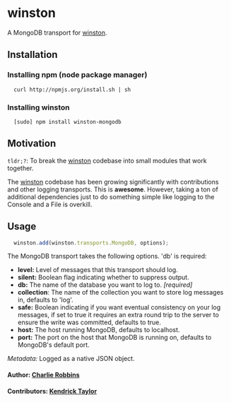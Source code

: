 # winston

A MongoDB transport for [winston][0].

## Installation

### Installing npm (node package manager)
```
  curl http://npmjs.org/install.sh | sh
```

### Installing winston
```
  [sudo] npm install winston-mongodb
```

## Motivation
`tldr;?`: To break the [winston][0] codebase into small modules that work together.

The [winston][0] codebase has been growing significantly with contributions and other logging transports. This is **awesome**. However, taking a ton of additional dependencies just to do something simple like logging to the Console and a File is overkill.  

## Usage
``` js
  winston.add(winston.transports.MongoDB, options);
```

The MongoDB transport takes the following options. 'db' is required:

* __level:__ Level of messages that this transport should log. 
* __silent:__ Boolean flag indicating whether to suppress output.
* __db:__ The name of the database you want to log to. *[required]*
* __collection__: The name of the collection you want to store log messages in, defaults to 'log'.
* __safe:__ Boolean indicating if you want eventual consistency on your log messages, if set to true it requires an extra round trip to the server to ensure the write was committed, defaults to true.
* __host:__ The host running MongoDB, defaults to localhost.
* __port:__ The port on the host that MongoDB is running on, defaults to MongoDB's default port.

*Metadata:* Logged as a native JSON object.

#### Author: [Charlie Robbins](http://blog.nodejitsu.com)
#### Contributors: [Kendrick Taylor](https://github.com/sktaylor)

[0]: https://github.com/indexzero/winston